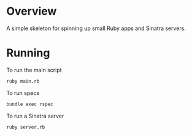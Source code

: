 # Overview

A simple skeleton for spinning up small Ruby apps and Sinatra servers.

# Running

To run the main script

```bash
ruby main.rb
```

To run specs

```bash
bundle exec rspec
```

To run a Sinatra server

```bash
ruby server.rb
```
